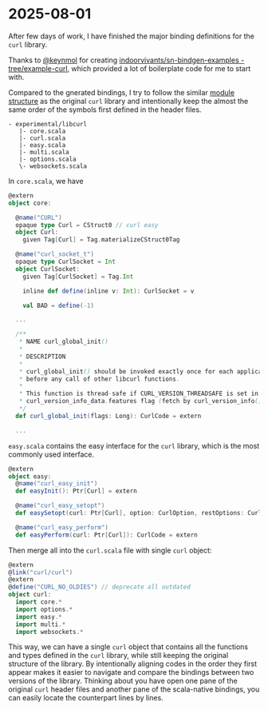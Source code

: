 # 2025-08-01

After few days of work, I have finished the major binding definitions for the `curl` library.

Thanks to [@keynmol](https://github.com/keynmol) for creating [indoorvivants/sn-bindgen-examples - tree/example-curl](https://github.com/indoorvivants/sn-bindgen-examples/tree/main/example-curl/src/main/scala), which provided a lot of boilerplate code for me to start with.

Compared to the gnerated bindings, I try to follow the similar [module structure](https://github.com/curl/curl/tree/master/include/curl) as the original `curl` library and intentionally keep the almost the same order of the symbols first defined in the header files.

```
- experimental/libcurl
   |- core.scala
   |- curl.scala
   |- easy.scala
   |- multi.scala
   |- options.scala
   \- websockets.scala
```

In `core.scala`, we have

```scala
@extern
object core:

  @name("CURL")
  opaque type Curl = CStruct0 // curl easy
  object Curl:
    given Tag[Curl] = Tag.materializeCStruct0Tag

  @name("curl_socket_t")
  opaque type CurlSocket = Int
  object CurlSocket:
    given Tag[CurlSocket] = Tag.Int

    inline def define(inline v: Int): CurlSocket = v

    val BAD = define(-1)

  ...

  /**
   * NAME curl_global_init()
   *
   * DESCRIPTION
   *
   * curl_global_init() should be invoked exactly once for each application that uses libcurl and
   * before any call of other libcurl functions.
   *
   * This function is thread-safe if CURL_VERSION_THREADSAFE is set in the
   * curl_version_info_data.features flag (fetch by curl_version_info()).
   */
  def curl_global_init(flags: Long): CurlCode = extern

  ...
```

`easy.scala` contains the easy interface for the `curl` library, which is the most commonly used interface.

```scala
@extern
object easy:
  @name("curl_easy_init")
  def easyInit(): Ptr[Curl] = extern

  @name("curl_easy_setopt")
  def easySetopt(curl: Ptr[Curl], option: CurlOption, restOptions: CurlOption*): CurlCode = extern

  @name("curl_easy_perform")
  def easyPerform(curl: Ptr[Curl]): CurlCode = extern
```

Then merge all into the `curl.scala` file with single `curl` object:

```scala
@extern
@link("curl/curl")
@extern
@define("CURL_NO_OLDIES") // deprecate all outdated
object curl:
  import core.*
  import options.*
  import easy.*
  import multi.*
  import websockets.*
```

This way, we can have a single `curl` object that contains all the functions and types defined in the `curl` library, while still keeping the original structure of the library. By intentionally aligning codes in the order they first appear makes it easier to navigate and compare the bindings between two versions of the library. Thinking about you have open one pane of the original `curl` header files and another pane of the scala-native bindings, you can easily locate the counterpart lines by lines.

<!-- I also leave -->
